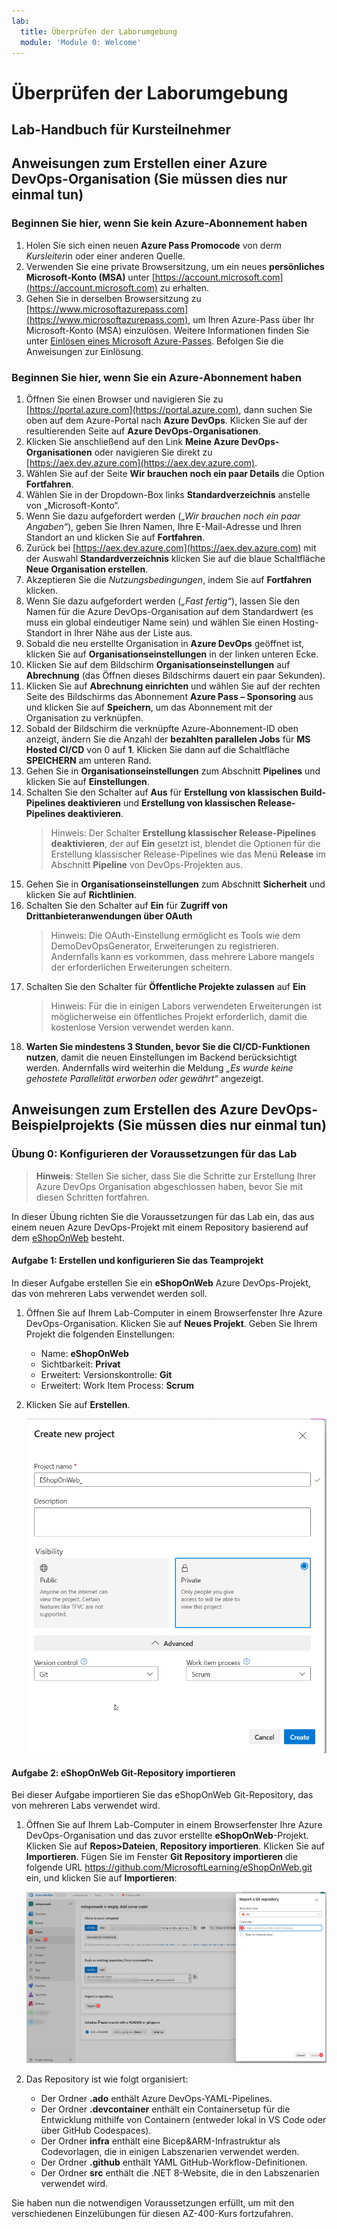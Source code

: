 ```yaml
---
lab:
  title: Überprüfen der Laborumgebung
  module: 'Module 0: Welcome'
---
```


# Überprüfen der Laborumgebung

## Lab-Handbuch für Kursteilnehmer

## Anweisungen zum Erstellen einer Azure DevOps-Organisation (Sie müssen dies nur einmal tun)

### Beginnen Sie hier, wenn Sie kein Azure-Abonnement haben

1. Holen Sie sich einen neuen **Azure Pass Promocode** von der*m Kursleiter*in oder einer anderen Quelle.
1. Verwenden Sie eine private Browsersitzung, um ein neues **persönliches Microsoft-Konto (MSA)** unter [https://account.microsoft.com](https://account.microsoft.com) zu erhalten.
1. Gehen Sie in derselben Browsersitzung zu [https://www.microsoftazurepass.com](https://www.microsoftazurepass.com), um Ihren Azure-Pass über Ihr Microsoft-Konto (MSA) einzulösen. Weitere Informationen finden Sie unter [Einlösen eines Microsoft Azure-Passes](https://www.microsoftazurepass.com/Home/HowTo?Length=5). Befolgen Sie die Anweisungen zur Einlösung.

### Beginnen Sie hier, wenn Sie ein Azure-Abonnement haben

1. Öffnen Sie einen Browser und navigieren Sie zu [https://portal.azure.com](https://portal.azure.com), dann suchen Sie oben auf dem Azure-Portal nach **Azure DevOps**. Klicken Sie auf der resultierenden Seite auf **Azure DevOps-Organisationen**.
1. Klicken Sie anschließend auf den Link **Meine Azure DevOps-Organisationen** oder navigieren Sie direkt zu [https://aex.dev.azure.com](https://aex.dev.azure.com).
1. Wählen Sie auf der Seite **Wir brauchen noch ein paar Details** die Option **Fortfahren**.
1. Wählen Sie in der Dropdown-Box links **Standardverzeichnis** anstelle von „Microsoft-Konto“.
1. Wenn Sie dazu aufgefordert werden (*„Wir brauchen noch ein paar Angaben“*), geben Sie Ihren Namen, Ihre E-Mail-Adresse und Ihren Standort an und klicken Sie auf **Fortfahren**.
1. Zurück bei [https://aex.dev.azure.com](https://aex.dev.azure.com) mit der Auswahl **Standardverzeichnis** klicken Sie auf die blaue Schaltfläche **Neue Organisation erstellen**.
1. Akzeptieren Sie die *Nutzungsbedingungen*, indem Sie auf **Fortfahren** klicken.
1. Wenn Sie dazu aufgefordert werden (*„Fast fertig“*), lassen Sie den Namen für die Azure DevOps-Organisation auf dem Standardwert (es muss ein global eindeutiger Name sein) und wählen Sie einen Hosting-Standort in Ihrer Nähe aus der Liste aus.
1. Sobald die neu erstellte Organisation in **Azure DevOps** geöffnet ist, klicken Sie auf **Organisationseinstellungen** in der linken unteren Ecke.
1. Klicken Sie auf dem Bildschirm **Organisationseinstellungen** auf **Abrechnung** (das Öffnen dieses Bildschirms dauert ein paar Sekunden).
1. Klicken Sie auf **Abrechnung einrichten** und wählen Sie auf der rechten Seite des Bildschirms das Abonnement **Azure Pass – Sponsoring** aus und klicken Sie auf **Speichern**, um das Abonnement mit der Organisation zu verknüpfen.
1. Sobald der Bildschirm die verknüpfte Azure-Abonnement-ID oben anzeigt, ändern Sie die Anzahl der **bezahlten parallelen Jobs** für **MS Hosted CI/CD** von 0 auf **1**. Klicken Sie dann auf die Schaltfläche **SPEICHERN** am unteren Rand.
1. Gehen Sie in **Organisationseinstellungen** zum Abschnitt **Pipelines** und klicken Sie auf **Einstellungen**.
1. Schalten Sie den Schalter auf **Aus** für **Erstellung von klassischen Build-Pipelines deaktivieren** und **Erstellung von klassischen Release-Pipelines deaktivieren**.
    > Hinweis: Der Schalter **Erstellung klassischer Release-Pipelines deaktivieren**, der auf **Ein** gesetzt ist, blendet die Optionen für die Erstellung klassischer Release-Pipelines wie das Menü **Release** im Abschnitt **Pipeline** von DevOps-Projekten aus.
1. Gehen Sie in **Organisationseinstellungen** zum Abschnitt **Sicherheit** und klicken Sie auf **Richtlinien**.
1. Schalten Sie den Schalter auf **Ein** für **Zugriff von Drittanbieteranwendungen über OAuth**
    > Hinweis: Die OAuth-Einstellung ermöglicht es Tools wie dem DemoDevOpsGenerator, Erweiterungen zu registrieren. Andernfalls kann es vorkommen, dass mehrere Labore mangels der erforderlichen Erweiterungen scheitern.
1. Schalten Sie den Schalter für **Öffentliche Projekte zulassen** auf **Ein**
    > Hinweis: Für die in einigen Labors verwendeten Erweiterungen ist möglicherweise ein öffentliches Projekt erforderlich, damit die kostenlose Version verwendet werden kann.
1. **Warten Sie mindestens 3 Stunden, bevor Sie die CI/CD-Funktionen nutzen**, damit die neuen Einstellungen im Backend berücksichtigt werden. Andernfalls wird weiterhin die Meldung *„Es wurde keine gehostete Parallelität erworben oder gewährt“* angezeigt.

## Anweisungen zum Erstellen des Azure DevOps-Beispielprojekts (Sie müssen dies nur einmal tun)

### Übung 0: Konfigurieren der Voraussetzungen für das Lab

> **Hinweis**: Stellen Sie sicher, dass Sie die Schritte zur Erstellung Ihrer Azure DevOps Organisation abgeschlossen haben, bevor Sie mit diesen Schritten fortfahren.

In dieser Übung richten Sie die Voraussetzungen für das Lab ein, das aus einem neuen Azure DevOps-Projekt mit einem Repository basierend auf dem [eShopOnWeb](https://github.com/MicrosoftLearning/eShopOnWeb) besteht.

#### Aufgabe 1:  Erstellen und konfigurieren Sie das Teamprojekt

In dieser Aufgabe erstellen Sie ein **eShopOnWeb** Azure DevOps-Projekt, das von mehreren Labs verwendet werden soll.

1. Öffnen Sie auf Ihrem Lab-Computer in einem Browserfenster Ihre Azure DevOps-Organisation. Klicken Sie auf **Neues Projekt**. Geben Sie Ihrem Projekt die folgenden Einstellungen:
    - Name: **eShopOnWeb**
    - Sichtbarkeit: **Privat**
    - Erweitert: Versionskontrolle: **Git**
    - Erweitert: Work Item Process: **Scrum**

1. Klicken Sie auf **Erstellen**.

    ![Erstellen eines Projekts](images/create-project.png)

#### Aufgabe 2: eShopOnWeb Git-Repository importieren

Bei dieser Aufgabe importieren Sie das eShopOnWeb Git-Repository, das von mehreren Labs verwendet wird.

1. Öffnen Sie auf Ihrem Lab-Computer in einem Browserfenster Ihre Azure DevOps-Organisation und das zuvor erstellte **eShopOnWeb**-Projekt. Klicken Sie auf **Repos>Dateien**, **Repository importieren**. Klicken Sie auf **Importieren**. Fügen Sie im Fenster **Git Repository importieren** die folgende URL <https://github.com/MicrosoftLearning/eShopOnWeb.git> ein, und klicken Sie auf **Importieren**:

    ![Importieren eines Repositorys](images/import-repo.png)

1. Das Repository ist wie folgt organisiert:
    - Der Ordner **.ado** enthält Azure DevOps-YAML-Pipelines.
    - Der Ordner **.devcontainer** enthält ein Containersetup für die Entwicklung mithilfe von Containern (entweder lokal in VS Code oder über GitHub Codespaces).
    - Der Ordner **infra** enthält eine Bicep&ARM-Infrastruktur als Codevorlagen, die in einigen Labszenarien verwendet werden.
    - Der Ordner **.github** enthält YAML GitHub-Workflow-Definitionen.
    - Der Ordner **src** enthält die .NET 8-Website, die in den Labszenarien verwendet wird.

Sie haben nun die notwendigen Voraussetzungen erfüllt, um mit den verschiedenen Einzelübungen für diesen AZ-400-Kurs fortzufahren.
